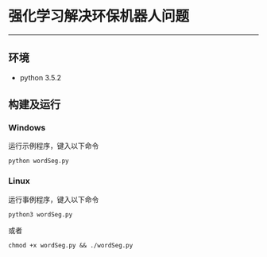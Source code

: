 ﻿# 强化学习解决环保机器人问题

-------------------


## 环境
+ python 3.5.2


## 构建及运行

### Windows
运行示例程序，键入以下命令

    python wordSeg.py

### Linux
运行事例程序，键入以下命令

    python3 wordSeg.py

或者

    chmod +x wordSeg.py && ./wordSeg.py
